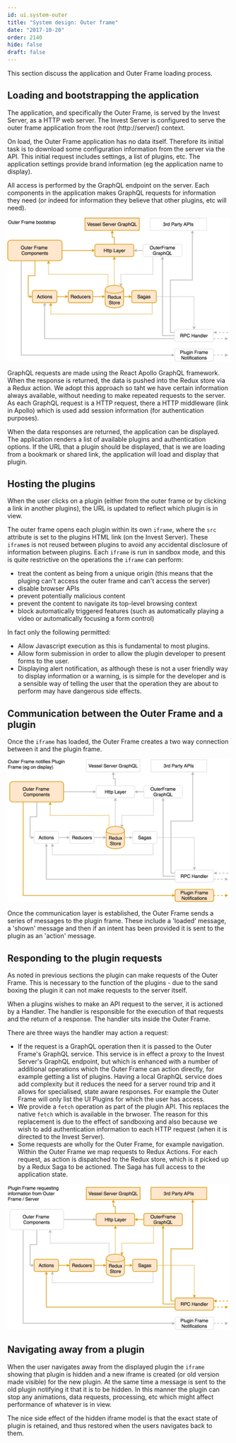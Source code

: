 ```yaml
---
id: ui.system-outer
title: "System design: Outer frame"
date: "2017-10-20"
order: 2140
hide: false
draft: false
---
```


This section discuss the application and Outer Frame loading process.

## Loading and bootstrapping the application

The application, and specifically the Outer Frame, is served by the Invest Server, as a HTTP web server. The Invest Server is configured to serve the outer frame application from the root (http://server/) context.

On load, the Outer Frame application has no data itself. Therefore its initial task is to download some configuration information from the server via the API. This initial request includes settings, a list of plugins, etc. The application settings provide brand information (eg the application name to display). 

All access is performed by the GraphQL endpoint on the server. Each components in the application makes GraphQL requests  for information they need (or indeed for information they believe that other plugins, etc will need).

![Outer Frame bootstrap process](assets/images/ui-sysdesign-outerframe-bootstrap.png)

GraphQL requests are made using the React Apollo GraphQL framework. When the response is returned, the data is pushed into the Redux store via a Redux action. We adopt this approach so taht we have certain information always available, without needing to make repeated requests to the server. As each GraphQL request is a HTTP request, there a HTTP middleware (link in Apollo) which is used add session information (for authentication purposes).

When the data responses are returned, the application can be displayed. The application renders a list of available plugins and authentication options. If the URL that a plugin should be displayed, that is we are loading from a bookmark or shared link, the application will load and display that plugin.

## Hosting the plugins

When the user clicks on a plugin (either from the outer frame or by clicking a link in another plugins), the URL is updated to reflect which plugin is in view. 

The outer frame opens each plugin within its own `iframe`, where the `src` attribute is set to the plugins HTML link (on the Invest Server). These `iframe`s is not reused between plugins to avoid any accidental disclosure of information between plugins. Each `iframe` is run in sandbox mode, and this is quite restrictive on the operations the `iframe` can perform:

* treat the content as being from a unique origin (this means that the pluging can't access the outer frame and can't access the server)
* disable browser APIs
* prevent potentially malicious content 
* prevent the content to navigate its top-level browsing context
* block automatically triggered features (such as automatically playing a video or automatically focusing a form control)

In fact only the following permitted:

* Allow Javascript execution as this is fundamental to most plugins.
* Allow form submission in order to allow the plugin developer to present forms to the user.
* Displaying alert notification, as although these is not a user friendly way to display information or a warning, is is simple for the developer and is a sensible way of telling the user that the operation they are about to perform may have dangerous side effects.

## Communication between the Outer Frame and a plugin

Once the `iframe` has loaded, the Outer Frame creates a two way connection between it and the plugin frame. 

![Outer Frame notifications](assets/images/ui-sysdesign-outerframe-notify.png)

Once the communication layer is established, the Outer Frame sends a series of messages to the plugin frame. These include a 'loaded' message, a 'shown' message and then if an intent has been provided it is sent to the plugin as an 'action' message.

## Responding to the plugin requests

As noted in previous sections the plugin can make requests of the Outer Frame. This is necessary to the function of the plugins - due to the sand boxing the plugin it can not make requests to the server itself.

When a plugins wishes to make an API request to the server, it is actioned by a Handler. The handler is responsible for the execution of that requests and the return of a response. The handler sits inside the Outer Frame.

There are three ways the handler may action a request:

* If the request is a GraphQL operation then it is passed to the Outer Frame's GraphQL service. This service is in effect a proxy to the Invest Server's GraphQL endpoint, but which is enhanced with a number of additional operations which the Outer Frame can action directly, for example getting a list of plugins. Having a local GraphQL service does add complexity but it reduces the need for a server round trip and it allows for specialised, state aware responses. For example the Outer Frame will only list the UI Plugins for which the user has access.
* We provide a `fetch` operation as part of the plugin API. This replaces the native `fetch` which is available in the brwoser. The reason for this replacement is due to the effect of sandboxing and also because we wish to add authentication information to each HTTP request (when it is directed to the Invest Server).
* Some requests are wholly for the Outer Frame, for example navigation. Within the Outer Frame we map requests to Redux Actions. For each request, as action is dispatched to the Redux store, which is it picked up by a Redux Saga to be actioned. The Saga has full access to the application state.

![Outer Frame request](assets/images/ui-sysdesign-outerframe-request.png)

## Navigating away from a plugin

When the user navigates away from the displayed plugin the `iframe` showing that plugin is hidden and a new iframe is created (or old version made visible) for the new plugin. At the same time a message is sent to the old plugin notifying it that it is to be hidden. In this manner the plugin can stop any animations, data requests, processing, etc which might affect performance of whatever is in view. 

The nice side effect of the hidden iframe model is that the exact state of plugin is retained, and thus restored when the users navigates back to them.